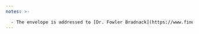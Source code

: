 ```yaml
---
notes: >-

  - The envelope is addressed to [Dr. Fowler Bradnack](https://www.findagrave.com/memorial/166430543/fowler-bradnack) (1842 to 1891), the son of [Reverend Isaac R. Bradnack](https://www.findagrave.com/memorial/166430500/isaac-r-bradnack) (1813 to 1897) who was pastor of Brookton Congregational Church from 1885 to 1887. Reverend Bradnack's name is mis-transcribed as "Bradnae" in both Amy Atwater's Centennial Celebration book and the 150th Anniversary Handbook that reprints the earlier error.
---
```


